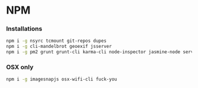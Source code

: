 # NPM

### Installations
```bash
npm i -g nsyrc tcmount git-repos dupes
npm i -g cli-mandelbrot geoexif jsserver
npm i -g pm2 grunt grunt-cli karma-cli node-inspector jasmine-node serve
```

### OSX only
```bash
npm i -g imagesnapjs osx-wifi-cli fuck-you
```
